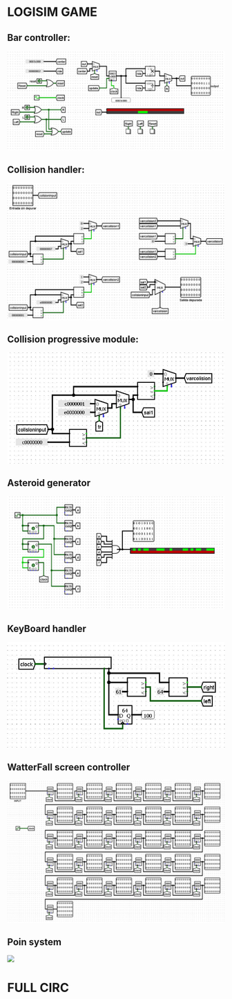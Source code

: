 # LOGISIM GAME

## Bar controller:

<img src="https://github.com/RicardoGuevara/LogisimGame/blob/master/images/BarController.JPG">

## Collision handler:

<img src="https://github.com/RicardoGuevara/LogisimGame/blob/master/images/control%20de%20colisiones.JPG">

## Collision progressive module:

<img src="https://github.com/RicardoGuevara/LogisimGame/blob/master/images/control%20de%20colision%20modular.JPG">

## Asteroid generator

<img src="https://github.com/RicardoGuevara/LogisimGame/blob/master/images/generador%20de%20asteroides.JPG">

## KeyBoard handler

<img src="https://github.com/RicardoGuevara/LogisimGame/blob/master/images/entrada%20de%20teclado.JPG">

## WatterFall screen controller

<img src="https://github.com/RicardoGuevara/LogisimGame/blob/master/images/cascada.JPG">

## Poin system

<img src="https://github.com/RicardoGuevara/LogisimGame/blob/master/images/poinsistem.JPG">

# FULL CIRC

<img scr="https://github.com/RicardoGuevara/LogisimGame/blob/master/images/complete.JPG">
